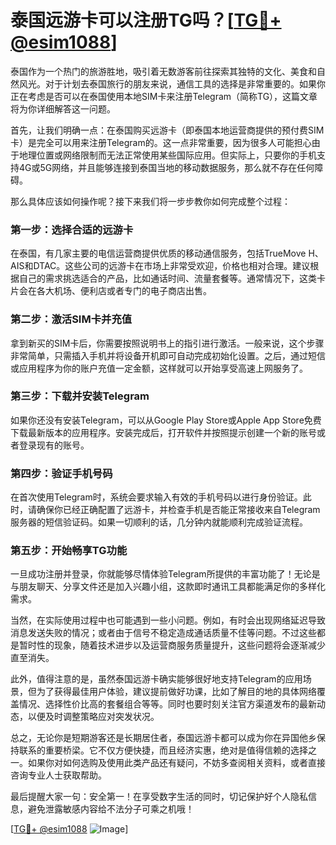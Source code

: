 # 泰国远游卡可以注册TG吗？[[TG💪+ @esim1088](https://t.me/s/esim1088)]

泰国作为一个热门的旅游胜地，吸引着无数游客前往探索其独特的文化、美食和自然风光。对于计划去泰国旅行的朋友来说，通信工具的选择是非常重要的。如果你正在考虑是否可以在泰国使用本地SIM卡来注册Telegram（简称TG），这篇文章将为你详细解答这一问题。

首先，让我们明确一点：在泰国购买远游卡（即泰国本地运营商提供的预付费SIM卡）是完全可以用来注册Telegram的。这一点非常重要，因为很多人可能担心由于地理位置或网络限制而无法正常使用某些国际应用。但实际上，只要你的手机支持4G或5G网络，并且能够连接到泰国当地的移动数据服务，那么就不存在任何障碍。

那么具体应该如何操作呢？接下来我们将一步步教你如何完成整个过程：

### 第一步：选择合适的远游卡

在泰国，有几家主要的电信运营商提供优质的移动通信服务，包括TrueMove H、AIS和DTAC。这些公司的远游卡在市场上非常受欢迎，价格也相对合理。建议根据自己的需求挑选适合的产品，比如通话时间、流量套餐等。通常情况下，这类卡片会在各大机场、便利店或者专门的电子商店出售。

### 第二步：激活SIM卡并充值

拿到新买的SIM卡后，你需要按照说明书上的指引进行激活。一般来说，这个步骤非常简单，只需插入手机并将设备开机即可自动完成初始化设置。之后，通过短信或应用程序为你的账户充值一定金额，这样就可以开始享受高速上网服务了。

### 第三步：下载并安装Telegram

如果你还没有安装Telegram，可以从Google Play Store或Apple App Store免费下载最新版本的应用程序。安装完成后，打开软件并按照提示创建一个新的账号或者登录现有的账号。

### 第四步：验证手机号码

在首次使用Telegram时，系统会要求输入有效的手机号码以进行身份验证。此时，请确保你已经正确配置了远游卡，并检查手机是否能正常接收来自Telegram服务器的短信验证码。如果一切顺利的话，几分钟内就能顺利完成验证流程。

### 第五步：开始畅享TG功能

一旦成功注册并登录，你就能够尽情体验Telegram所提供的丰富功能了！无论是与朋友聊天、分享文件还是加入兴趣小组，这款即时通讯工具都能满足你的多样化需求。

当然，在实际使用过程中也可能遇到一些小问题。例如，有时会出现网络延迟导致消息发送失败的情况；或者由于信号不稳定造成通话质量不佳等问题。不过这些都是暂时性的现象，随着技术进步以及运营商服务质量提升，这些问题将会逐渐减少直至消失。

此外，值得注意的是，虽然泰国远游卡确实能够很好地支持Telegram的应用场景，但为了获得最佳用户体验，建议提前做好功课，比如了解目的地的具体网络覆盖情况、选择性价比高的套餐组合等等。同时也要时刻关注官方渠道发布的最新动态，以便及时调整策略应对突发状况。

总之，无论你是短期游客还是长期居住者，泰国远游卡都可以成为你在异国他乡保持联系的重要桥梁。它不仅方便快捷，而且经济实惠，绝对是值得信赖的选择之一。如果你对如何选购及使用此类产品还有疑问，不妨多查阅相关资料，或者直接咨询专业人士获取帮助。

最后提醒大家一句：安全第一！在享受数字生活的同时，切记保护好个人隐私信息，避免泄露敏感内容给不法分子可乘之机哦！

[[TG💪+ @esim1088](https://t.me/s/esim1088) ![Image](https://i.postimg.cc/4NQfJmqS/Snipaste-2025-05-13-00-14-12.png)]